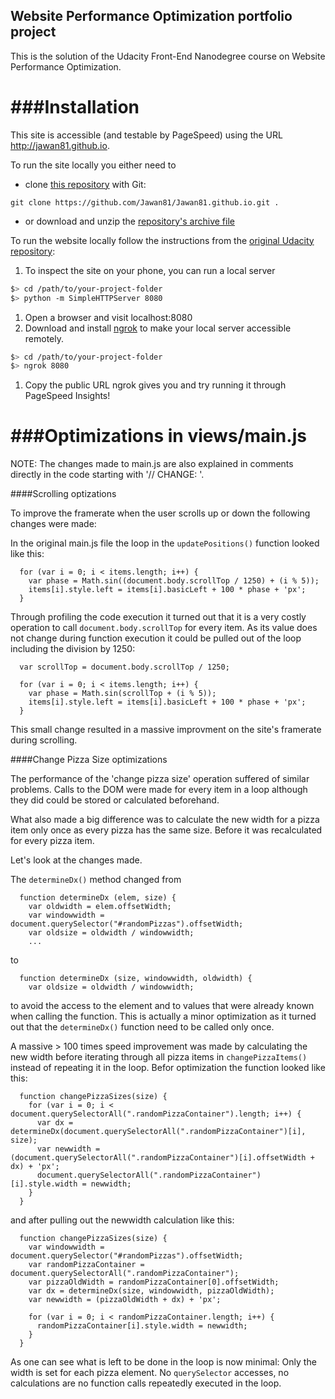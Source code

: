 ## Website Performance Optimization portfolio project

This is the solution of the Udacity Front-End Nanodegree course on Website Performance Optimization.

###Installation
===========

This site is accessible (and testable by PageSpeed) using the URL http://jawan81.github.io.

To run the site locally you either need to
- clone [this repository](https://github.com/Jawan81/Jawan81.github.io/) with Git:
```
git clone https://github.com/Jawan81/Jawan81.github.io.git .
```
- or download and unzip the [repository's archive file](https://github.com/Jawan81/Jawan81.github.io/archive/master.zip)

To run the website locally follow the instructions from the [original Udacity repository](https://github.com/udacity/frontend-nanodegree-mobile-portfolio):


1. To inspect the site on your phone, you can run a local server

  ```bash
  $> cd /path/to/your-project-folder
  $> python -m SimpleHTTPServer 8080
  ```

1. Open a browser and visit localhost:8080
1. Download and install [ngrok](https://ngrok.com/) to make your local server accessible remotely.

  ``` bash
  $> cd /path/to/your-project-folder
  $> ngrok 8080
  ```

1. Copy the public URL ngrok gives you and try running it through PageSpeed Insights!


###Optimizations in views/main.js
===============

NOTE: The changes made to main.js are also explained in comments directly in the code starting with '// CHANGE: '.

####Scrolling optizations

To improve the framerate when the user scrolls up or down the following changes were made:

In the original main.js file the loop in the `updatePositions()` function looked like this:
```
  for (var i = 0; i < items.length; i++) {
    var phase = Math.sin((document.body.scrollTop / 1250) + (i % 5));
    items[i].style.left = items[i].basicLeft + 100 * phase + 'px';
  }
```

Through profiling the code execution it turned out that it is a very costly operation to call `document.body.scrollTop` for every item. As its value does not change during function execution it could be pulled out of the loop including the division by 1250:

```
  var scrollTop = document.body.scrollTop / 1250;

  for (var i = 0; i < items.length; i++) {
    var phase = Math.sin(scrollTop + (i % 5));
    items[i].style.left = items[i].basicLeft + 100 * phase + 'px';
  }
```

This small change resulted in a massive improvment on the site's framerate during scrolling.

####Change Pizza Size optimizations

The performance of the 'change pizza size' operation suffered of similar problems. Calls to the DOM were made for every item in a loop although they did could be stored or calculated beforehand.

What also made a big difference was to calculate the new width for a pizza item only once as every pizza has the same size. Before it was recalculated for every pizza item.

Let's look at the changes made.

The `determineDx()` method changed from
```
  function determineDx (elem, size) {
    var oldwidth = elem.offsetWidth;
    var windowwidth = document.querySelector("#randomPizzas").offsetWidth;
    var oldsize = oldwidth / windowwidth;
    ...
```
to
```
  function determineDx (size, windowwidth, oldwidth) {
    var oldsize = oldwidth / windowwidth;
```

to avoid the access to the element and to values that were already known when calling the function.
This is actually a minor optimization as it turned out that the `determineDx()` function need to be called only once.

A massive > 100 times speed improvement was made by calculating the new width before iterating through all pizza items in `changePizzaItems()` instead of repeating it in the loop. Befor optimization the function looked like this:
```
  function changePizzaSizes(size) {
    for (var i = 0; i < document.querySelectorAll(".randomPizzaContainer").length; i++) {
      var dx = determineDx(document.querySelectorAll(".randomPizzaContainer")[i], size);
      var newwidth = (document.querySelectorAll(".randomPizzaContainer")[i].offsetWidth + dx) + 'px';
      document.querySelectorAll(".randomPizzaContainer")[i].style.width = newwidth;
    }
  }
```
and after pulling out the newwidth calculation like this:
```
  function changePizzaSizes(size) {
    var windowwidth = document.querySelector("#randomPizzas").offsetWidth;
    var randomPizzaContainer = document.querySelectorAll(".randomPizzaContainer");
    var pizzaOldWidth = randomPizzaContainer[0].offsetWidth;
    var dx = determineDx(size, windowwidth, pizzaOldWidth);
    var newwidth = (pizzaOldWidth + dx) + 'px';

    for (var i = 0; i < randomPizzaContainer.length; i++) {
      randomPizzaContainer[i].style.width = newwidth;
    }
  }
```

As one can see what is left to be done in the loop is now minimal: Only the width is set for each pizza element. No `querySelector` accesses, no calculations are no function calls repeatedly executed in the loop.
